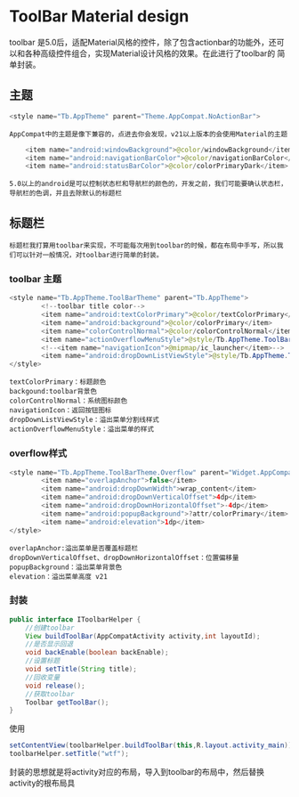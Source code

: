 # ToolBar Material design
toolbar 是5.0后，适配Material风格的控件，除了包含actionbar的功能外，还可以和各种高级控件组合，实现Material设计风格的效果。在此进行了toolbar的
简单封装。

## 主题
```java
<style name="Tb.AppTheme" parent="Theme.AppCompat.NoActionBar">
```
    AppCompat中的主题是像下兼容的，点进去你会发现，v21以上版本的会使用Material的主题
    
```java
    <item name="android:windowBackground">@color/windowBackground</item>
    <item name="android:navigationBarColor">@color/navigationBarColor</item>  //v21
    <item name="android:statusBarColor">@color/colorPrimaryDark</item>        //v21
```
    5.0以上的android是可以控制状态栏和导航栏的颜色的，开发之前，我们可能要确认状态栏，导航栏的色调，并且去除默认的标题栏
    
## 标题栏

    标题栏我打算用toolbar来实现，不可能每次用到toolbar的时候，都在布局中手写，所以我们可以针对一般情况，对toolbar进行简单的封装。
    
### toolbar 主题

```java
<style name="Tb.AppTheme.ToolBarTheme" parent="Tb.AppTheme">
        <!--toolbar title color-->
        <item name="android:textColorPrimary">@color/textColorPrimary</item>
        <item name="android:background">@color/colorPrimary</item>
        <item name="colorControlNormal">@color/colorControlNormal</item>
        <item name="actionOverflowMenuStyle">@style/Tb.AppTheme.ToolBarTheme.Overflow</item>
        <!--<item name="navigationIcon">@mipmap/ic_launcher</item>-->
        <item name="android:dropDownListViewStyle">@style/Tb.AppTheme.ToolBarTheme.DropDownDivider</item>
</style>
```
    textColorPrimary：标题颜色
    backgound:toolbar背景色
    colorControlNormal：系统图标颜色
    navigationIcon：返回按钮图标
    dropDownListViewStyle：溢出菜单分割线样式
    actionOverflowMenuStyle：溢出菜单的样式
    
### overflow样式

```java
<style name="Tb.AppTheme.ToolBarTheme.Overflow" parent="Widget.AppCompat.Light.PopupMenu.Overflow">
        <item name="overlapAnchor">false</item>
        <item name="android:dropDownWidth">wrap_content</item>
        <item name="android:dropDownVerticalOffset">4dp</item>
        <item name="android:dropDownHorizontalOffset">-4dp</item>
        <item name="android:popupBackground">?attr/colorPrimary</item>
        <item name="android:elevation">1dp</item>
</style>
```
    overlapAnchor:溢出菜单是否覆盖标题栏
    dropDownVerticalOffset、dropDownHorizontalOffset：位置偏移量
    popupBackground：溢出菜单背景色
    elevation：溢出菜单高度 v21
    
    
### 封装
    
```java
public interface IToolbarHelper {
    //创建toolbar
    View buildToolBar(AppCompatActivity activity,int layoutId);
    //是否显示回退
    void backEnable(boolean backEnable);
    //设置标题
    void setTitle(String title);
    //回收变量
    void release();
    //获取toolbar
    Toolbar getToolBar();
}
```
使用

```java
setContentView(toolbarHelper.buildToolBar(this,R.layout.activity_main));
toolbarHelper.setTitle("wtf");
```
封装的思想就是将activity对应的布局，导入到toolbar的布局中，然后替换activity的根布局具
    
